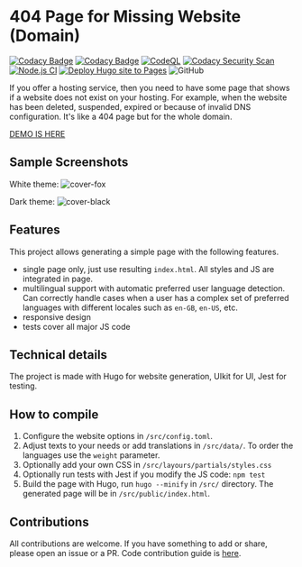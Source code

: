 # 404 Page for Missing Website (Domain)

[![Codacy Badge](https://api.codacy.com/project/badge/Grade/cca1e0cef28a470cbbc1d3c0c877ca89)](https://app.codacy.com/gh/walitoff/website-not-found?utm_source=github.com\&utm_medium=referral\&utm_content=walitoff/website-not-found\&utm_campaign=Badge_Grade)
[![Codacy Badge](https://app.codacy.com/project/badge/Coverage/823936c92937484e91f3576cb410fd1e)](https://app.codacy.com/gh/walitoff/website-not-found/dashboard?utm_source=gh\&utm_medium=referral\&utm_content=\&utm_campaign=Badge_coverage)
[![CodeQL](https://github.com/walitoff/website-not-found/actions/workflows/github-code-scanning/codeql/badge.svg)](https://github.com/walitoff/website-not-found/actions/workflows/github-code-scanning/codeql)
[![Codacy Security Scan](https://github.com/walitoff/website-not-found/actions/workflows/codacy.yml/badge.svg?branch=main)](https://github.com/walitoff/website-not-found/actions/workflows/codacy.yml)
[![Node.js CI](https://github.com/walitoff/website-not-found/actions/workflows/node.js.yml/badge.svg)](https://github.com/walitoff/website-not-found/actions/workflows/node.js.yml)
[![Deploy Hugo site to Pages](https://github.com/walitoff/website-not-found/actions/workflows/hugo.yml/badge.svg)](https://github.com/walitoff/website-not-found/actions/workflows/hugo.yml)
![GitHub](https://img.shields.io/github/license/walitoff/website-not-found?color=blue)

If you offer a hosting service, then you need to have some page that
shows if a website does not exist on your hosting.
For example, when the website has been deleted, suspended, expired or because of invalid DNS configuration.
It's like a 404 page but for the whole domain.

[DEMO IS HERE](https://walitoff.github.io/website-not-found/)

## Sample Screenshots

White theme:
![cover-fox](https://user-images.githubusercontent.com/16267156/228639743-9014d738-6094-4c04-8104-42767944e810.jpg)

Dark theme:
![cover-black](https://user-images.githubusercontent.com/16267156/228639882-75735f9c-f422-4f8d-ae2e-5a92aeb2aa23.jpg)

## Features

This project allows generating a simple page with the following features.

* single page only, just use resulting `index.html`.
  All styles and JS are integrated in page.
* multilingual support with automatic preferred user language detection.
  Can correctly handle cases when a user has a complex set of preferred
  languages with different locales such as `en-GB`, `en-US`, etc.
* responsive design
* tests cover all major JS code

## Technical details

The project is made with Hugo for website generation, UIkit for UI, Jest for testing.

## How to compile

1. Configure the website options in `/src/config.toml`.
2. Adjust texts to your needs or add translations in `/src/data/`.
   To order the languages use the `weight` parameter.
3. Optionally add your own CSS in `/src/layours/partials/styles.css`
4. Optionally run tests with Jest if you modify the JS code: `npm test`
5. Build the page with Hugo, run `hugo --minify` in `/src/` directory.
   The generated page will be in `/src/public/index.html`.

## Contributions

All contributions are welcome.
If you have something to add or share, please open an issue or a PR.
Code contribution guide is [here](.github/CONTRIBUTING.md).
